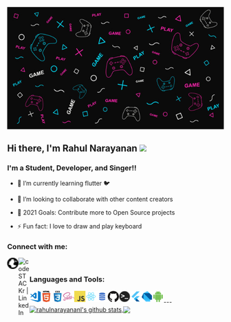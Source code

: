 
<div align="center">
    <img src="images/1.jpg"</img>
 </div>
 

## Hi there, I'm Rahul Narayanan <img src="https://raw.githubusercontent.com/MartinHeinz/MartinHeinz/master/wave.gif" width="30px">

  

### I'm a Student, Developer, and Singer!!

  

- 🌱 I’m currently learning flutter 🐦

- 👯 I’m looking to collaborate with other content creators

- 🥅 2021 Goals: Contribute more to Open Source projects

- ⚡ Fun fact: I love to draw and play keyboard

  

### Connect with me:

  

[<img align="left" alt="codeSTACKr.com" width="26px" src="https://raw.githubusercontent.com/iconic/open-iconic/master/svg/globe.svg" />][website]

[<img align="left" alt="codeSTACKr | LinkedIn" width="26px" src="https://cdn.jsdelivr.net/npm/simple-icons@v3/icons/linkedin.svg" />][linkedin]

  

<br />

  

### Languages and Tools:

  

<img  align="left"  alt="Visual Studio Code"  width="26px"  src="https://raw.githubusercontent.com/github/explore/80688e429a7d4ef2fca1e82350fe8e3517d3494d/topics/visual-studio-code/visual-studio-code.png" />

<img  align="left"  alt="HTML5"  width="26px"  src="https://raw.githubusercontent.com/github/explore/80688e429a7d4ef2fca1e82350fe8e3517d3494d/topics/html/html.png" />

<img  align="left"  alt="CSS3"  width="26px"  src="https://raw.githubusercontent.com/github/explore/80688e429a7d4ef2fca1e82350fe8e3517d3494d/topics/css/css.png" />

<img  align="left"  alt="Sass"  width="26px"  src="https://raw.githubusercontent.com/github/explore/80688e429a7d4ef2fca1e82350fe8e3517d3494d/topics/sass/sass.png" />

<img  align="left"  alt="JavaScript"  width="26px"  src="https://raw.githubusercontent.com/github/explore/80688e429a7d4ef2fca1e82350fe8e3517d3494d/topics/javascript/javascript.png" />

<img  align="left"  alt="React"  width="26px"  src="https://raw.githubusercontent.com/github/explore/80688e429a7d4ef2fca1e82350fe8e3517d3494d/topics/react/react.png" />


<img  align="left"  alt="SQL"  width="26px"  src="https://raw.githubusercontent.com/github/explore/80688e429a7d4ef2fca1e82350fe8e3517d3494d/topics/sql/sql.png" />

<img  align="left"  alt="GitHub"  width="26px"  src="https://raw.githubusercontent.com/github/explore/78df643247d429f6cc873026c0622819ad797942/topics/github/github.png" />

<img  align="left"  alt="Terminal"  width="26px"  src="https://raw.githubusercontent.com/github/explore/80688e429a7d4ef2fca1e82350fe8e3517d3494d/topics/terminal/terminal.png" />

<img  align="left"  alt="flutter"  width="26px"  src="https://raw.githubusercontent.com/github/explore/80688e429a7d4ef2fca1e82350fe8e3517d3494d/topics/flutter/flutter.png" />
<img  align="left"  alt="flutter"  width="26px"  src="https://raw.githubusercontent.com/github/explore/80688e429a7d4ef2fca1e82350fe8e3517d3494d/topics/dart/dart.png" />
<img  align="left"  alt="flutter"  width="26px"  src="https://raw.githubusercontent.com/github/explore/80688e429a7d4ef2fca1e82350fe8e3517d3494d/topics/android/android.png" />


<br/>
---  
<br/>  


  
<a  href="https://github.com/rahulnarayananl">

<img  align="center"  src="https://github-readme-stats.vercel.app/api?username=rahulnarayananl&show_icons=true&theme=synthwave&line_height=27"  alt="rahulnarayananl's github stats"/>

</a>

<a  href="https://github.com/rahulnarayananl">

<img  align="center"  src="https://github-readme-stats.vercel.app/api/top-langs/?username=rahulnarayananl&theme=synthwave&hide_langs_below=1" />

</a>
<br/>


  

[website]:  https://rahulnarayananl.web.app

[linkedin]:  https://linkedin.com/in/rahulnarayananl
